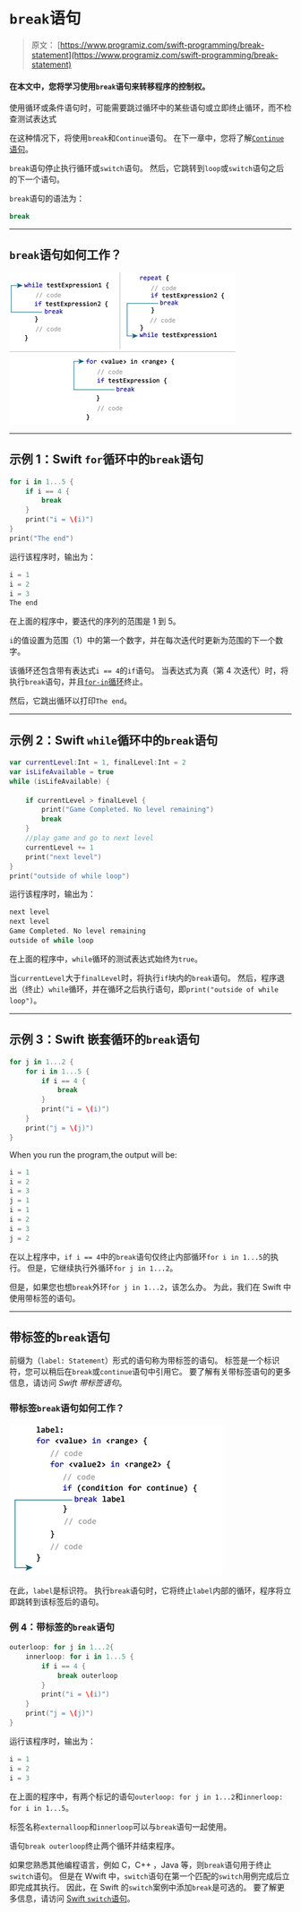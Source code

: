 # `break`语句

> 原文： [https://www.programiz.com/swift-programming/break-statement](https://www.programiz.com/swift-programming/break-statement)

#### 在本文中，您将学习使用`break`语句来转移程序的控制权。

使用循环或条件语句时，可能需要跳过循环中的某些语句或立即终止循环，而不检查测试表达式

在这种情况下，将使用`break`和`Continue`语句。 在下一章中，您将了解[`Continue`语句](/swift-programming/continue-statement "Swift continue statement")。

`break`语句停止执行循环或`switch`语句。 然后，它跳转到`loop`或`switch`语句之后的下一个语句。

`break`语句的语法为：

```swift
break
```

* * *

## `break`语句如何工作？

![Swift break statement](img/917b525cf13bfd771a9d59769258bbad.png "How Swift break statement works?")

* * *

## 示例 1：Swift `for`循环中的`break`语句

```swift
for i in 1...5 {
    if i == 4 {
        break
    }
    print("i = \(i)")
}
print("The end") 
```

运行该程序时，输出为：

```swift
i = 1
i = 2
i = 3
The end 
```

在上面的程序中，要迭代的序列的范围是 1 到 5。

`i`的值设置为范围（1）中的第一个数字，并在每次迭代时更新为范围的下一个数字。

该循环还包含带有表达式`i == 4`的`if`语句。 当表达式为真（第 4 次迭代）时，将执行`break`语句，并且[`for-in`循环](/swift-programming/for-in-loop)终止。

然后，它跳出循环以打印`The end`。

* * *

## 示例 2：Swift `while`循环中的`break`语句

```swift
var currentLevel:Int = 1, finalLevel:Int = 2
var isLifeAvailable = true
while (isLifeAvailable) {

    if currentLevel > finalLevel {
        print("Game Completed. No level remaining")
        break
    }
    //play game and go to next level
    currentLevel += 1
    print("next level")
}
print("outside of while loop") 
```

运行该程序时，输出为：

```swift
next level
next level
Game Completed. No level remaining
outside of while loop 
```

在上面的程序中，`while`循环的测试表达式始终为`true`。

当`currentLevel`大于`finalLevel`时，将执行`if`块内的`break`语句。 然后，程序退出（终止）`while`循环，并在循环之后执行语句，即`print("outside of while loop")`。

* * *

## 示例 3：Swift 嵌套循环的`break`语句

```swift
for j in 1...2 {
    for i in 1...5 {
        if i == 4 {
            break
        }
        print("i = \(i)")
    }
    print("j = \(j)")
} 
```

When you run the program,the output will be:

```swift
i = 1
i = 2
i = 3
j = 1
i = 1
i = 2
i = 3
j = 2 
```

在以上程序中，`if i == 4`中的`break`语句仅终止内部循环`for i in 1...5`的执行。 但是，它继续执行外循环`for j in 1...2`。

但是，如果您也想`break`外环`for j in 1...2`，该怎么办。 为此，我们在 Swift 中使用带标签的语句。

* * *

## 带标签的`break`语句

前缀为（`label: Statement`）形式的语句称为带标签的语句。 标签是一个标识符，您可以稍后在`break`或`continue`语句中引用它。 要了解有关带标签语句的更多信息，请访问 *Swift 带标签语句*。

### 带标签`break`语句如何工作？

![labeled statement witb break](img/57eac5d60e2b33b44d0467877bcdabdf.png "How labeled statement witb break works?")

在此，`label`是标识符。 执行`break`语句时，它将终止`label`内部的循环，程序将立即跳转到该标签后的语句。

### 例 4：带标签的`break`语句

```swift
outerloop: for j in 1...2{
    innerloop: for i in 1...5 {
        if i == 4 {
            break outerloop
        }
        print("i = \(i)")
    }
    print("j = \(j)")
} 
```

运行该程序时，输出为：

```swift
i = 1
i = 2
i = 3 
```

在上面的程序中，有两个标记的语句`outerloop: for j in 1...2`和`innerloop: for i in 1...5`。

标签名称`externalloop`和`innerloop`可以与`break`语句一起使用。

语句`break outerloop`终止两个循环并结束程序。

如果您熟悉其他编程语言，例如 C，C++ ，Java 等，则`break`语句用于终止`switch`语句。 但是在 Wwift 中，`switch`语句在第一个匹配的`switch`用例完成后立即完成其执行。 因此，在 Swift 的`switch`案例中添加`break`是可选的。 要了解更多信息，请访问 [Swift `switch`语句](/swift-programming/switch-statement "Swift switch statement")。